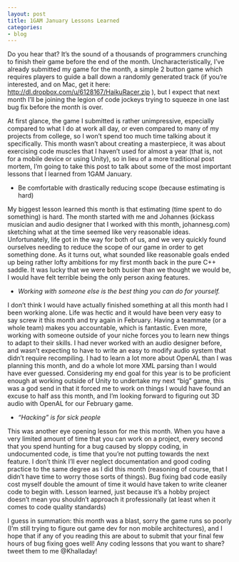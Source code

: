 ```yaml
---
layout: post
title: 1GAM January Lessons Learned
categories:
- blog
---
```


Do you hear that? It’s the sound of a thousands of programmers crunching to finish their game before the end of the month. Uncharacteristically, I’ve already submitted my game for the month, a simple 2 button game which requires players to guide a ball down a randomly generated track (if you’re interested, and on Mac, get it here: http://dl.dropbox.com/u/6128167/HaikuRacer.zip ), but I expect that next month I’ll be joining the legion of code jockeys trying to squeeze in one last bug fix before the month is over.

At first glance, the game I submitted is rather unimpressive, especially compared to what I do at work all day, or even compared to many of my projects from college, so I won’t spend too much time talking about it specifically. This month wasn’t about creating a masterpiece, it was about exercising code muscles that I haven’t used for almost a year (that is, not for a mobile device or using Unity), so in lieu of a more traditional post mortem, I’m going to take this post to talk about some of the most important lessons that I learned from 1GAM January.

 

* Be comfortable with drastically reducing scope (because estimating is hard)

My biggest lesson learned this month is that estimating (time spent to do something) is hard. The month started with me and Johannes (kickass musician and audio designer that I worked with this month, johannesg.com) sketching what at the time seemed like very reasonable ideas. Unfortunately, life got in the way for both of us, and we very quickly found ourselves needing to reduce the scope of our game in order to get something done. As it turns out, what sounded like reasonable goals ended up being rather lofty ambitions for my first month back in the pure C++ saddle. It was lucky that we were both busier than we thought we would be, I would have felt terrible being the only person axing features.

* *Working with someone else is the best thing you can do for yourself.*

I don’t think I would have actually finished something at all this month had I been working alone. Life was hectic and it would have been very easy to say screw it this month and try again in February. Having a teammate (or a whole team) makes you accountable, which is fantastic. Even more, working with someone outside of your niche forces you to learn new things to adapt to their skills. I had never worked with an audio designer before, and wasn’t expecting to have to write an easy to modify audio system that didn’t require recompiling. I had to learn a lot more about OpenAL than I was planning this month, and do a whole lot more XML parsing than I would have ever guessed. Considering my end goal for this year is to be proficient enough at working outside of Unity to undertake my next “big” game, this was a god send in that it forced me to work on things I would have found an excuse to half ass this month, and I’m  looking forward to figuring out 3D audio with OpenAL for our February game.

* *“Hacking” is for sick people*

This was another eye opening lesson for me this month. When you have a very limited amount of time that you can work on a project, every second that you spend hunting for a bug caused by sloppy coding, in undocumented code, is time that you’re not putting towards the next feature. I don’t think I’ll ever neglect documentation and good coding practice to the same degree as I did this month (reasoning of course, that I didn’t have time to worry those sorts of things). Bug fixing bad code easily cost myself double the amount of time it would have taken to write cleaner code to begin with. Lesson learned, just because it’s a hobby project doesn’t mean you shouldn’t approach it professionally (at least when it comes to code quality standards)

 

I guess in summation: this month was a blast, sorry the game runs so poorly (I’m still trying to figure out game dev for non mobile architectures), and I hope that if any of you reading this are about to submit that your final few hours of bug fixing goes well! Any coding lessons that you want to share? tweet them to me @Khalladay!